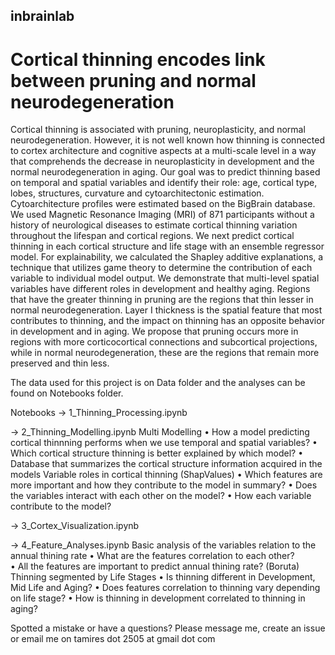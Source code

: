 ## inbrainlab

# Cortical thinning encodes link between pruning and normal neurodegeneration

Cortical thinning is associated with pruning, neuroplasticity, and normal neurodegeneration. However, it is not well known how thinning is connected to cortex architecture and cognitive aspects at a multi-scale level in a way that comprehends the decrease in neuroplasticity in development and the normal neurodegeneration in aging. Our goal was to predict thinning based on temporal and spatial variables and identify their role: age, cortical type, lobes, structures, curvature and cytoarchitectonic estimation. Cytoarchitecture profiles were estimated based on the BigBrain database. We used Magnetic Resonance Imaging (MRI) of 871 participants without a history of neurological diseases to estimate cortical thinning variation throughout the lifespan and cortical regions. We next predict cortical thinning in each cortical structure and life stage with an ensemble regressor model. For explainability, we calculated the Shapley additive explanations, a technique that utilizes game theory to determine the contribution of each variable to individual model output. We demonstrate that multi-level spatial variables have different roles in development and healthy aging. Regions that have the greater thinning in pruning are the regions that thin lesser in normal neurodegeneration. Layer I thickness is the spatial feature that most contributes to thinning, and the impact on thinning has an opposite behavior in development and in aging. We propose that pruning occurs more in regions with more corticocortical connections and subcortical projections, while in normal neurodegeneration, these are the regions that remain more preserved and thin less. 

The data used for this project is on Data folder and the analyses can be found on Notebooks folder.

Notebooks
-> 1_Thinning_Processing.ipynb
  
-> 2_Thinning_Modelling.ipynb
    Multi Modelling
     • How a model predicting cortical thinnning performs when we use temporal and spatial variables?
     • Which cortical structure thinning is better explained by which model?
     • Database that summarizes the cortical structure information acquired in the models
    Variable roles in cortical thinning (ShapValues)
     • Which features are more important and how they contribute to the model in summary?
     • Does the variables interact with each other on the model?
     • How each variable contribute to the model?
     
-> 3_Cortex_Visualization.ipynb

-> 4_Feature_Analyses.ipynb
    Basic analysis of the variables relation to the annual thining rate
     • What are the features correlation to each other?  
     • All the features are important to predict annual thining rate? (Boruta) 
    Thinning segmented by Life Stages
     • Is thinning different in Development, Mid Life and Aging?
     • Does features correlation to thinning vary depending on life stage?
     • How is thinning in development correlated to thinning in aging?

Spotted a mistake or have a questions? Please message me, create an issue or email me on tamires dot 2505 at gmail dot com
